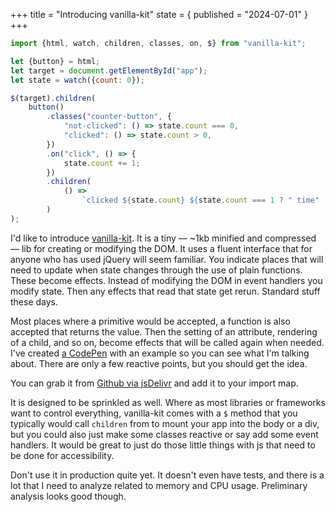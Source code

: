 +++
title = "Introducing vanilla-kit"
state = { published = "2024-07-01" }
+++

```javascript
import {html, watch, children, classes, on, $} from "vanilla-kit";

let {button} = html;
let target = document.getElementById("app");
let state = watch({count: 0});

$(target).children(
	button()
		.classes("counter-button", {
			"not-clicked": () => state.count === 0,
			"clicked": () => state.count > 0,
		})
		.on("click", () => {
			state.count += 1;
		})
		.children(
			() =>
				`clicked ${state.count} ${state.count === 1 ? " time" : " times"}`
		)
);
```

I'd like to introduce [vanilla-kit](https://github.com/erickmerchant/vanilla-kit). It is a tiny — ~1kb minified and compressed — lib for creating or modifying the DOM. It uses a fluent interface that for anyone who has used jQuery will seem familiar. You indicate places that will need to update when state changes through the use of plain functions. These become effects. Instead of modifying the DOM in event handlers you modify state. Then any effects that read that state get rerun. Standard stuff these days.

Most places where a primitive would be accepted, a function is also accepted that returns the value. Then the setting of an attribute, rendering of a child, and so on, become effects that will be called again when needed. I've created [a CodePen](https://codepen.io/erickmerchant/pen/mdgLMxJ?editors=0010) with an example so you can see what I'm talking about. There are only a few reactive points, but you should get the idea.

You can grab it from [Github via jsDelivr](https://cdn.jsdelivr.net/gh/erickmerchant/vanilla-kit@~2.3.0/lib.min.js) and add it to your import map.

It is designed to be sprinkled as well. Where as most libraries or frameworks want to control everything, vanilla-kit comes with a `$` method that you typically would call `children` from to mount your app into the body or a div, but you could also just make some classes reactive or say add some event handlers. It would be great to just do those little things with js that need to be done for accessibility.

Don't use it in production quite yet. It doesn't even have tests, and there is a lot that I need to analyze related to memory and CPU usage. Preliminary analysis looks good though.
